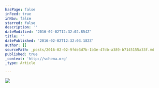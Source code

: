 ```yaml
---
hasPage: false
inFeed: true
inNav: false
starred: false
description: ''
dateModified: '2016-02-02T12:32:02.854Z'
title: ''
datePublished: '2016-02-02T12:32:03.182Z'
author: []
sourcePath: _posts/2016-02-02-9fde3d7b-1b3e-47db-a389-b7145155a33f.md
published: true
_context: 'http://schema.org'
_type: Article

---
```

![](https://the-grid-user-content.s3-us-west-2.amazonaws.com/5d8b25d0-cf1e-4e81-8dc7-34858d9cf23a.jpg)
